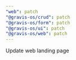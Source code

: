 ```yaml
---
"web": patch
"@gravis-os/crud": patch
"@gravis-os/form": patch
"@gravis-os/ui": patch
"@gravis-os/web": patch
---
```


Update web landing page
